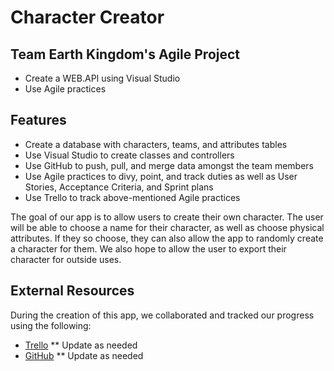 # Character Creator
## Team Earth Kingdom's Agile Project



- Create a WEB.API using Visual Studio
- Use Agile practices

## Features

- Create a database with characters, teams, and attributes tables
- Use Visual Studio to create classes and controllers
- Use GitHub to push, pull, and merge data amongst the team members
- Use Agile practices to divy, point, and track duties as well as User Stories, Acceptance Criteria, and Sprint plans
- Use Trello to track above-mentioned Agile practices

The goal of our app is to allow users to create their own character.
The user will be able to choose a name for their character, as well as choose
physical attributes. If they so choose, they can also allow the app to
randomly create a character for them. We also hope to allow the user to 
export their character for outside uses.


## External Resources

During the creation of this app, we collaborated and tracked our progress using the following:

- [Trello](https://trello.com/invite/b/DFMT9bjp/07ef7fb0efd3c06e43024c1e856ac5ca/agile-project
) ** Update as needed
- [GitHub](https://github.com/jorwood1998/CharacterCreationWebApp) ** Update as needed






